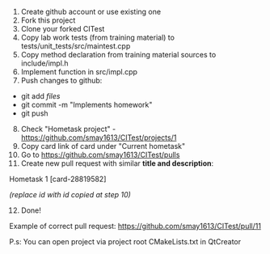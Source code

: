 1. Create github account or use existing one
2. Fork this project
3. Clone your forked CITest
4. Copy lab work tests (from training material) to tests/unit_tests/src/maintest.cpp
5. Copy method declaration from training material sources to include/impl.h
6. Implement function in src/impl.cpp
7. Push changes to github:
* git add *files*
* git commit -m "Implements homework"
* git push

8. Check "Hometask project" - https://github.com/smay1613/CITest/projects/1
9. Copy card link of card under "Current hometask"
10. Go to https://github.com/smay1613/CITest/pulls
11. Create new pull request with similar **title and description**:

Hometask 1 [card-28819582]

*(replace id with id copied at step 10)*

12. Done!

Example of correct pull request: https://github.com/smay1613/CITest/pull/11

P.s: You can open project via project root CMakeLists.txt in QtCreator
